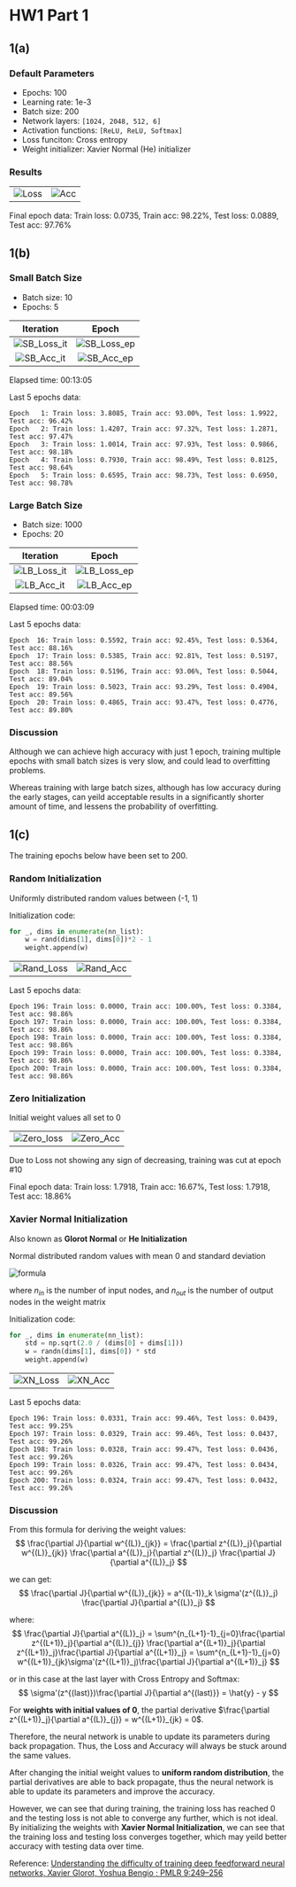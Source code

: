 # HW1 Part 1

## 1(a)

### Default Parameters

* Epochs: 100
* Learning rate: 1e-3
* Batch size: 200
* Network layers: `[1024, 2048, 512, 6]`
* Activation functions: `[ReLU, ReLU, Softmax]`
* Loss funciton: Cross entropy
* Weight initializer: Xavier Normal (He) initializer

### Results

| | |
|:--:|:--:|
| ![Loss](https://github.com/yuchen071/Feedforward-Classification-Network/blob/main/results/imgs/Loss.png) | ![Acc](https://github.com/yuchen071/Feedforward-Classification-Network/blob/main/results/imgs/Accuracy.png) |

Final epoch data: Train loss: 0.0735, Train acc: 98.22%, Test loss: 0.0889, Test acc: 97.76%

## 1(b)

### Small Batch Size

* Batch size: 10
* Epochs: 5

| Iteration | Epoch |
|:--:|:--:|
| ![SB_Loss_it](https://github.com/yuchen071/Feedforward-Classification-Network/blob/main/results/imgs/SB_Loss_it.png) | ![SB_Loss_ep](https://github.com/yuchen071/Feedforward-Classification-Network/blob/main/results/imgs/SB_Loss_ep.png) |
| ![SB_Acc_it](https://github.com/yuchen071/Feedforward-Classification-Network/blob/main/results/imgs/SB_Acc_it.png) | ![SB_Acc_ep](https://github.com/yuchen071/Feedforward-Classification-Network/blob/main/results/imgs/SB_Acc_ep.png) |

Elapsed time: 00:13:05

Last 5 epochs data:
```
Epoch   1: Train loss: 3.8085, Train acc: 93.00%, Test loss: 1.9922, Test acc: 96.42%
Epoch   2: Train loss: 1.4207, Train acc: 97.32%, Test loss: 1.2871, Test acc: 97.47%
Epoch   3: Train loss: 1.0014, Train acc: 97.93%, Test loss: 0.9866, Test acc: 98.18%
Epoch   4: Train loss: 0.7930, Train acc: 98.49%, Test loss: 0.8125, Test acc: 98.64%
Epoch   5: Train loss: 0.6595, Train acc: 98.73%, Test loss: 0.6950, Test acc: 98.78%
```

### Large Batch Size

* Batch size: 1000
* Epochs: 20

| Iteration | Epoch |
|:--:|:--:|
| ![LB_Loss_it](https://github.com/yuchen071/Feedforward-Classification-Network/blob/main/results/imgs/LB_Loss_it.png) | ![LB_Loss_ep](https://github.com/yuchen071/Feedforward-Classification-Network/blob/main/results/imgs/LB_Loss_ep.png) |
| ![LB_Acc_it](https://github.com/yuchen071/Feedforward-Classification-Network/blob/main/results/imgs/LB_Acc_it.png) | ![LB_Acc_ep](https://github.com/yuchen071/Feedforward-Classification-Network/blob/main/results/imgs/LB_Acc_ep.png) |

Elapsed time: 00:03:09

Last 5 epochs data:
```
Epoch  16: Train loss: 0.5592, Train acc: 92.45%, Test loss: 0.5364, Test acc: 88.16%
Epoch  17: Train loss: 0.5385, Train acc: 92.81%, Test loss: 0.5197, Test acc: 88.56%
Epoch  18: Train loss: 0.5196, Train acc: 93.06%, Test loss: 0.5044, Test acc: 89.04%
Epoch  19: Train loss: 0.5023, Train acc: 93.29%, Test loss: 0.4904, Test acc: 89.56%
Epoch  20: Train loss: 0.4865, Train acc: 93.47%, Test loss: 0.4776, Test acc: 89.80%
```

### Discussion

Although we can achieve high accuracy with just 1 epoch, training multiple epochs with small batch sizes is very slow, and could lead to overfitting problems.

Whereas training with large batch sizes, although has low accuracy during the early stages, can yeild acceptable results in a significantly shorter amount of time, and lessens the probability of overfitting. 

## 1(c)

The training epochs below have been set to 200.

### Random Initialization

Uniformly distributed random values between (-1, 1) 

Initialization code: 

```python
for _, dims in enumerate(nn_list):
    w = rand(dims[1], dims[0])*2 - 1
    weight.append(w)
```

| | |
|:--:|:--:|
| ![Rand_Loss](https://github.com/yuchen071/Feedforward-Classification-Network/blob/main/results/imgs/Rand_loss.png) | ![Rand_Acc](https://github.com/yuchen071/Feedforward-Classification-Network/blob/main/results/imgs/Rand_acc.png) |

Last 5 epochs data:
```
Epoch 196: Train loss: 0.0000, Train acc: 100.00%, Test loss: 0.3384, Test acc: 98.86%
Epoch 197: Train loss: 0.0000, Train acc: 100.00%, Test loss: 0.3384, Test acc: 98.86%
Epoch 198: Train loss: 0.0000, Train acc: 100.00%, Test loss: 0.3384, Test acc: 98.86%
Epoch 199: Train loss: 0.0000, Train acc: 100.00%, Test loss: 0.3384, Test acc: 98.86%
Epoch 200: Train loss: 0.0000, Train acc: 100.00%, Test loss: 0.3384, Test acc: 98.86%
```


### Zero Initialization

Initial weight values all set to 0

| | |
|:--:|:--:|
| ![Zero_loss](https://github.com/yuchen071/Feedforward-Classification-Network/blob/main/results/imgs/zero_loss.png) | ![Zero_Acc](https://github.com/yuchen071/Feedforward-Classification-Network/blob/main/results/imgs/zero_acc.png) |

Due to Loss not showing any sign of decreasing, training was cut at epoch #10

Final epoch data: Train loss: 1.7918, Train acc: 16.67%, Test loss: 1.7918, Test acc: 18.86%

### Xavier Normal Initialization

Also known as **Glorot Normal** or **He Initialization**

Normal distributed random values with mean 0 and standard deviation

![formula](https://render.githubusercontent.com/render/math?math=\sigma=\sqrt{\frac{2}{n_{in}+n_{out}}})

where $n_{in}$ is the number of input nodes, and $n_{out}$ is the number of output nodes in the weight matrix

Initialization code:

```python
for _, dims in enumerate(nn_list):
    std = np.sqrt(2.0 / (dims[0] + dims[1]))
    w = randn(dims[1], dims[0]) * std
    weight.append(w)
```

| | |
|:---:|:---:|
| ![XN_Loss](https://github.com/yuchen071/Feedforward-Classification-Network/blob/main/results/imgs/xn_loss.png)  | ![XN_Acc](https://github.com/yuchen071/Feedforward-Classification-Network/blob/main/results/imgs/xn_acc.png) |


Last 5 epochs data:
```
Epoch 196: Train loss: 0.0331, Train acc: 99.46%, Test loss: 0.0439, Test acc: 99.25%
Epoch 197: Train loss: 0.0329, Train acc: 99.46%, Test loss: 0.0437, Test acc: 99.26%
Epoch 198: Train loss: 0.0328, Train acc: 99.47%, Test loss: 0.0436, Test acc: 99.26%
Epoch 199: Train loss: 0.0326, Train acc: 99.47%, Test loss: 0.0434, Test acc: 99.26%
Epoch 200: Train loss: 0.0324, Train acc: 99.47%, Test loss: 0.0432, Test acc: 99.26%
```

### Discussion

From this formula for deriving the weight values:
$$ \frac{\partial J}{\partial w^{(L)}_{jk}} = \frac{\partial z^{(L)}_j}{\partial w^{(L)}_{jk}} \frac{\partial a^{(L)}_j}{\partial z^{(L)}_j} \frac{\partial J}{\partial a^{(L)}_j} $$

we can get:
$$ \frac{\partial J}{\partial w^{(L)}_{jk}} = a^{(L-1)}_k \sigma'(z^{(L)}_j) \frac{\partial J}{\partial a^{(L)}_j} $$

where:
$$ \frac{\partial J}{\partial a^{(L)}_j} = \sum^{n_{L+1}-1}_{j=0}\frac{\partial z^{(L+1)}_j}{\partial a^{(L)}_{j}} \frac{\partial a^{(L+1)}_j}{\partial z^{(L+1)}_j}\frac{\partial J}{\partial a^{(L+1)}_j} = \sum^{n_{L+1}-1}_{j=0} w^{(L+1)}_{jk}\sigma'(z^{(L+1)}_j)\frac{\partial J}{\partial a^{(L+1)}_j} $$

or in this case at the last layer with Cross Entropy and Softmax:
$$ \sigma'(z^{(last)})\frac{\partial J}{\partial a^{(last)}} = \hat{y} - y $$

For **weights with initial values of 0**, the partial derivative $\frac{\partial z^{(L+1)}_j}{\partial a^{(L)}_{j}} = w^{(L+1)}_{jk} = 0$.

Therefore, the neural network is unable to update its parameters during back propagation. Thus, the Loss and Accuracy will always be stuck around the same values.

After changing the initial weight values to **uniform random distribution**, the partial derivatives are able to back propagate, thus the neural network is able to update its parameters and improve the accuracy.

However, we can see that during training, the training loss has reached 0 and the testing loss is not able to converge any further, which is not ideal. By initializing the weights with **Xavier Normal Initialization**, we can see that the training loss and testing loss converges together, which may yeild better accuracy with testing data over time.

Reference: [Understanding the difficulty of training deep feedforward neural networks, Xavier Glorot, Yoshua Bengio ; PMLR 9:249–256](http://proceedings.mlr.press/v9/glorot10a/glorot10a.pdf)